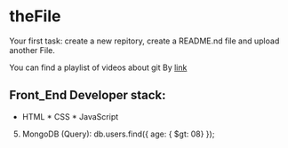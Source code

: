 # theFile
Your first task: create a new repitory, create a README.nd file and upload another File.

You can find a playlist of videos about git By [link](https://www.youtube.com/watch?v=KnINsmXT9_c)

## Front_End Developer stack:

* HTML
﻿﻿* CSS
﻿﻿* JavaScript
5. MongoDB (Query):
db.users.find({ age: { $gt: 08} });

